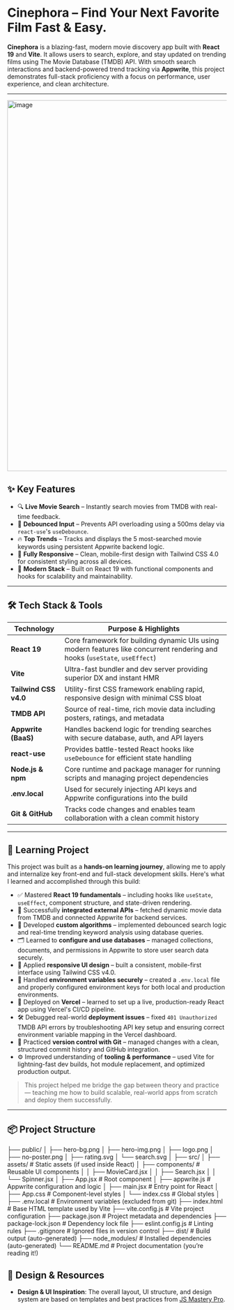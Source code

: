 # Cinephora – Find Your Next Favorite Film Fast & Easy.

**Cinephora** is a blazing-fast, modern movie discovery app built with **React 19** and **Vite**. It allows users to search, explore, and stay updated on trending films using The Movie Database (TMDB) API. With smooth search interactions and backend-powered trend tracking via **Appwrite**, this project demonstrates full-stack proficiency with a focus on performance, user experience, and clean architecture.

---

<img width="1685" height="852" alt="image" src="https://github.com/user-attachments/assets/21aac141-c120-4f71-af2e-126f96f944b4" />


## ✨ Key Features

- 🔍 **Live Movie Search** – Instantly search movies from TMDB with real-time feedback.
- 🚀 **Debounced Input** – Prevents API overloading using a 500ms delay via `react-use`'s `useDebounce`.
- 🔥 **Top Trends** – Tracks and displays the 5 most-searched movie keywords using persistent Appwrite backend logic.
- 📱 **Fully Responsive** – Clean, mobile-first design with Tailwind CSS 4.0 for consistent styling across all devices.
- 🎯 **Modern Stack** – Built on React 19 with functional components and hooks for scalability and maintainability.

---

## 🛠️ Tech Stack & Tools

| Technology             | Purpose & Highlights                                                                 |
|------------------------|----------------------------------------------------------------------------------------|
| **React 19**           | Core framework for building dynamic UIs using modern features like concurrent rendering and hooks (`useState`, `useEffect`) |
| **Vite**               | Ultra-fast bundler and dev server providing superior DX and instant HMR                |
| **Tailwind CSS v4.0**  | Utility-first CSS framework enabling rapid, responsive design with minimal CSS bloat  |
| **TMDB API**           | Source of real-time, rich movie data including posters, ratings, and metadata         |
| **Appwrite (BaaS)**    | Handles backend logic for trending searches with secure database, auth, and API layers |
| **react-use**          | Provides battle-tested React hooks like `useDebounce` for efficient state handling    |
| **Node.js & npm**      | Core runtime and package manager for running scripts and managing project dependencies |
| **.env.local**         | Used for securely injecting API keys and Appwrite configurations into the build       |
| **Git & GitHub**       | Tracks code changes and enables team collaboration with a clean commit history         |

---

## 📝 Learning Project

This project was built as a **hands-on learning journey**, allowing me to apply and internalize key front-end and full-stack development skills. Here's what I learned and accomplished through this build:

- ✅ Mastered **React 19 fundamentals** – including hooks like `useState`, `useEffect`, component structure, and state-driven rendering.
- 🔌 Successfully **integrated external APIs** – fetched dynamic movie data from TMDB and connected Appwrite for backend services.
- 🧠 Developed **custom algorithms** – implemented debounced search logic and real-time trending keyword analysis using database queries.
- 🗂️ Learned to **configure and use databases** – managed collections, documents, and permissions in Appwrite to store user search data securely.
- 💅 Applied **responsive UI design** – built a consistent, mobile-first interface using Tailwind CSS v4.0.
- 🔐 Handled **environment variables securely** – created a `.env.local` file and properly configured environment keys for both local and production environments.
- 🚀 Deployed on **Vercel** – learned to set up a live, production-ready React app using Vercel's CI/CD pipeline.
- 🛠️ Debugged real-world **deployment issues** – fixed `401 Unauthorized` TMDB API errors by troubleshooting API key setup and ensuring correct environment variable mapping in the Vercel dashboard.
- 🧪 Practiced **version control with Git** – managed changes with a clean, structured commit history and GitHub integration.
- ⚙️ Improved understanding of **tooling & performance** – used Vite for lightning-fast dev builds, hot module replacement, and optimized production output.

> This project helped me bridge the gap between theory and practice — teaching me how to build scalable, real-world apps from scratch and deploy them successfully.

---

## 📦 Project Structure

├── public/
│ ├── hero-bg.png
│ ├── hero-img.png
│ ├── logo.png
│ ├── no-poster.png
│ ├── rating.svg
│ └── search.svg
│
├── src/
│ ├── assets/ # Static assets (if used inside React)
│ ├── components/ # Reusable UI components
│ │ ├── MovieCard.jsx
│ │ ├── Search.jsx
│ │ └── Spinner.jsx
│ ├── App.jsx # Root component
│ ├── appwrite.js # Appwrite configuration and logic
│ ├── main.jsx # Entry point for React
│ ├── App.css # Component-level styles
│ └── index.css # Global styles
│
├── .env.local # Environment variables (excluded from git)
├── index.html # Base HTML template used by Vite
├── vite.config.js # Vite project configuration
├── package.json # Project metadata and dependencies
├── package-lock.json # Dependency lock file
├── eslint.config.js # Linting rules
├── .gitignore # Ignored files in version control
├── dist/ # Build output (auto-generated)
├── node_modules/ # Installed dependencies (auto-generated)
└── README.md # Project documentation (you’re reading it!)

## 🎨 Design & Resources

- **Design & UI Inspiration**: The overall layout, UI structure, and design system are based on templates and best practices from [JS Mastery Pro](https://jsmastery.pro).
